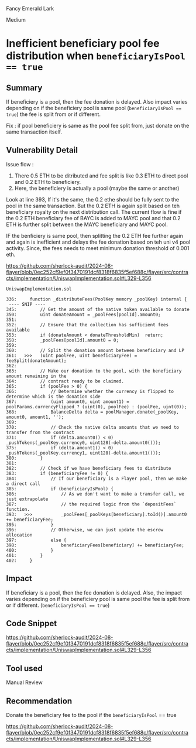 Fancy Emerald Lark

Medium

# Inefficient beneficiary pool fee distribution when `beneficiaryIsPool == true`

## Summary
If beneficiery is a pool, then the fee donation is delayed. Also impact varies depending on if the beneficiery pool is same pool (`beneficiaryIsPool == true`) the fee is split from or if different.

Fix : if pool beneficiery is same as the pool fee split from, just donate on the same transaction itself.

## Vulnerability Detail
Issue flow : 
1. There 0.5 ETH to be ditributed and fee split is like 0.3 ETH to direct pool and 0.2 ETH to beneficiery.
2. Here, the beneficiery is actually a pool (maybe the same or another)

Look at line 393,
If it's the same, the 0.2 ethe should be fully sent to the pool in the same transaction. But the 0.2 ETH is again split based on teh beneficiary royalty on the next distribution call. The current flow is fine if the 0.2 ETH beneficiary fee of BAYC is added to MAYC pool and that 0.2 ETH is further split between the MAYC beneficiary and MAYC pool.

IF the benficiery is same pool, then splitting the 0.2 ETH fee further again and again is inefficient and delays the fee donation based on teh uni v4 pool activity. Since, the fees needs to meet minimum donation threshold of 0.001 eth.

https://github.com/sherlock-audit/2024-08-flayer/blob/0ec252cf9ef0f3470191dcf8318f6835f5ef688c/flayer/src/contracts/implementation/UniswapImplementation.sol#L329-L356

```solidity
UniswapImplementation.sol

336:     function _distributeFees(PoolKey memory _poolKey) internal {
 ---- SNIP ----
345:         // Get the amount of the native token available to donate 
350:         uint donateAmount = _poolFees[poolId].amount0;
351: 
352:         // Ensure that the collection has sufficient fees available
353:         if (donateAmount < donateThresholdMin)  return;
358:         _poolFees[poolId].amount0 = 0;
359: 
360:         // Split the donation amount between beneficiary and LP
361:   >>>   (uint poolFee, uint beneficiaryFee) = feeSplit(donateAmount);
362: 
363:         // Make our donation to the pool, with the beneficiary amount remaining in the
364:         // contract ready to be claimed.
365:         if (poolFee > 0) {
366:             // Determine whether the currency is flipped to determine which is the donation side
367:             (uint amount0, uint amount1) = poolParams.currencyFlipped ? (uint(0), poolFee) : (poolFee, uint(0));
368:             BalanceDelta delta = poolManager.donate(_poolKey, amount0, amount1, '');
369: 
370:             // Check the native delta amounts that we need to transfer from the contract
371:             if (delta.amount0() < 0)  _pushTokens(_poolKey.currency0, uint128(-delta.amount0()));
375:             if (delta.amount1() < 0)  _pushTokens(_poolKey.currency1, uint128(-delta.amount1()));
380:         }
381: 
382:         // Check if we have beneficiary fees to distribute
383:         if (beneficiaryFee != 0) {
384:             // If our beneficiary is a Flayer pool, then we make a direct call
385:             if (beneficiaryIsPool) {
386:                 // As we don't want to make a transfer call, we just extrapolate
387:                 // the required logic from the `depositFees` function.
393:   >>>           _poolFees[_poolKeys[beneficiary].toId()].amount0 += beneficiaryFee;
395:             }
396:             // Otherwise, we can just update the escrow allocation
397:             else {
398:                 beneficiaryFees[beneficiary] += beneficiaryFee;
400:             }
401:         }
402:     }

```


## Impact
If beneficiary is a pool, then the fee donation is delayed. Also, the impact varies depending on if the beneficiery pool is same pool the fee is split from or if different. (`beneficiaryIsPool == true`) 

## Code Snippet
https://github.com/sherlock-audit/2024-08-flayer/blob/0ec252cf9ef0f3470191dcf8318f6835f5ef688c/flayer/src/contracts/implementation/UniswapImplementation.sol#L329-L356

## Tool used

Manual Review

## Recommendation
Donate the beneficiary fee to the pool if the `beneficiaryIsPool` == true

https://github.com/sherlock-audit/2024-08-flayer/blob/0ec252cf9ef0f3470191dcf8318f6835f5ef688c/flayer/src/contracts/implementation/UniswapImplementation.sol#L329-L356